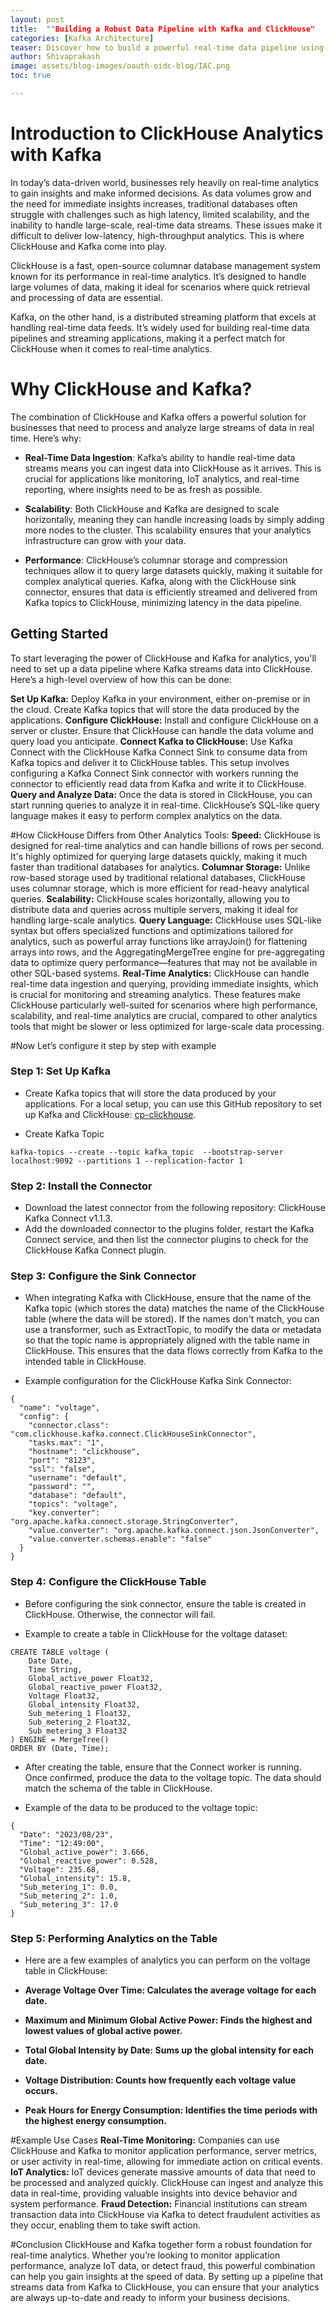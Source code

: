 ```yaml
---
layout: post
title:  ""Building a Robust Data Pipeline with Kafka and ClickHouse"
categories: [Kafka Architecture]
teaser: Discover how to build a powerful real-time data pipeline using Kafka and ClickHouse. This blog guides you through setting up a system that streams and analyzes data instantly, ensuring your insights are always up-to-date. Perfect for applications like monitoring, IoT analytics, and fraud detection, this combination of technologies will take your data processing to the next level.
author: Shivaprakash
image: assets/blog-images/oauth-oidc-blog/IAC.png
toc: true

---
```


# Introduction to ClickHouse Analytics with Kafka

In today’s data-driven world, businesses rely heavily on real-time analytics to gain insights and make informed decisions. As data volumes grow and the need for immediate insights increases, traditional databases often struggle with challenges such as high latency, limited scalability, and the inability to handle large-scale, real-time data streams. These issues make it difficult to deliver low-latency, high-throughput analytics. This is where ClickHouse and Kafka come into play.

ClickHouse is a fast, open-source columnar database management system known for its performance in real-time analytics. It’s designed to handle large volumes of data, making it ideal for scenarios where quick retrieval and processing of data are essential.

Kafka, on the other hand, is a distributed streaming platform that excels at handling real-time data feeds. It’s widely used for building real-time data pipelines and streaming applications, making it a perfect match for ClickHouse when it comes to real-time analytics.

# Why ClickHouse and Kafka?

The combination of ClickHouse and Kafka offers a powerful solution for businesses that need to process and analyze large streams of data in real time. Here’s why:

- **Real-Time Data Ingestion**: Kafka’s ability to handle real-time data streams means you can ingest data into ClickHouse as it arrives. This is crucial for applications like monitoring, IoT analytics, and real-time reporting, where insights need to be as fresh as possible.

- **Scalability**: Both ClickHouse and Kafka are designed to scale horizontally, meaning they can handle increasing loads by simply adding more nodes to the cluster. This scalability ensures that your analytics infrastructure can grow with your data.

- **Performance**: ClickHouse’s columnar storage and compression techniques allow it to query large datasets quickly, making it suitable for complex analytical queries. Kafka, along with the ClickHouse sink connector, ensures that data is efficiently streamed and delivered from Kafka topics to ClickHouse, minimizing latency in the data pipeline.

## Getting Started

To start leveraging the power of ClickHouse and Kafka for analytics, you'll need to set up a data pipeline where Kafka streams data into ClickHouse. Here’s a high-level overview of how this can be done:

**Set Up Kafka:** Deploy Kafka in your environment, either on-premise or in the cloud. Create Kafka topics that will store the data produced by the applications.
**Configure ClickHouse:** Install and configure ClickHouse on a server or cluster. Ensure that ClickHouse can handle the data volume and query load you anticipate.
**Connect Kafka to ClickHouse:** Use Kafka Connect with the ClickHouse Kafka Connect Sink to consume data from Kafka topics and deliver it to ClickHouse tables. This setup involves configuring a Kafka Connect Sink connector with workers running the connector to efficiently read data from Kafka and write it to ClickHouse.
**Query and Analyze Data:** Once the data is stored in ClickHouse, you can start running queries to analyze it in real-time. ClickHouse’s SQL-like query language makes it easy to perform complex analytics on the data.



#How ClickHouse Differs from Other Analytics Tools:
**Speed:** ClickHouse is designed for real-time analytics and can handle billions of rows per second. It's highly optimized for querying large datasets quickly, making it much faster than traditional databases for analytics.
**Columnar Storage:** Unlike row-based storage used by traditional relational databases, ClickHouse uses columnar storage, which is more efficient for read-heavy analytical queries.
**Scalability:** ClickHouse scales horizontally, allowing you to distribute data and queries across multiple servers, making it ideal for handling large-scale analytics.
**Query Language:** ClickHouse uses SQL-like syntax but offers specialized functions and optimizations tailored for analytics, such as powerful array functions like arrayJoin() for flattening arrays into rows, and the AggregatingMergeTree engine for pre-aggregating data to optimize query performance—features that may not be available in other SQL-based systems.
**Real-Time Analytics:** ClickHouse can handle real-time data ingestion and querying, providing immediate insights, which is crucial for monitoring and streaming analytics.
These features make ClickHouse particularly well-suited for scenarios where high performance, scalability, and real-time analytics are crucial, compared to other analytics tools that might be slower or less optimized for large-scale data processing.

#Now Let’s configure it step by step with example

### Step 1: Set Up Kafka

- Create Kafka topics that will store the data produced by your applications. For a local setup, you can use this GitHub repository to set up Kafka and ClickHouse: [cp-clickhouse](https://github.com/Platformatory/cp-clickhouse).

- Create Kafka Topic
```
kafka-topics --create --topic kafka_topic  --bootstrap-server localhost:9092 --partitions 1 --replication-factor 1
```

### Step 2: Install the Connector
- Download the latest connector from the following repository: ClickHouse Kafka Connect v1.1.3.
- Add the downloaded connector to the plugins folder, restart the Kafka Connect service, and then list the connector plugins to check for the ClickHouse Kafka Connect plugin.

### Step 3: Configure the Sink Connector
- When integrating Kafka with ClickHouse, ensure that the name of the Kafka topic (which stores the data) matches the name of the ClickHouse table (where the data will be stored). If the names don't match, you can use a transformer, such as ExtractTopic, to modify the data or metadata so that the topic name is appropriately aligned with the table name in ClickHouse. This ensures that the data flows correctly from Kafka to the intended table in ClickHouse.

- Example configuration for the ClickHouse Kafka Sink Connector:
```
{
  "name": "voltage",
  "config": {
    "connector.class": "com.clickhouse.kafka.connect.ClickHouseSinkConnector",
    "tasks.max": "1",
    "hostname": "clickhouse",
    "port": "8123",
    "ssl": "false",
    "username": "default",
    "password": "",
    "database": "default",
    "topics": "voltage",
    "key.converter": "org.apache.kafka.connect.storage.StringConverter",
    "value.converter": "org.apache.kafka.connect.json.JsonConverter",
    "value.converter.schemas.enable": "false"
  }
}

```

### Step 4: Configure the ClickHouse Table
- Before configuring the sink connector, ensure the table is created in ClickHouse. Otherwise, the connector will fail.

- Example to create a table in ClickHouse for the voltage dataset:
```
CREATE TABLE voltage (
    Date Date,
    Time String,
    Global_active_power Float32,
    Global_reactive_power Float32,
    Voltage Float32,
    Global_intensity Float32,
    Sub_metering_1 Float32,
    Sub_metering_2 Float32,
    Sub_metering_3 Float32
) ENGINE = MergeTree()
ORDER BY (Date, Time);
```
- After creating the table, ensure that the Connect worker is running. Once confirmed, produce the data to the voltage topic. The data should match the schema of the table in ClickHouse.

- Example of the data to be produced to the voltage topic:
```
{
  "Date": "2023/08/23",
  "Time": "12:49:00",
  "Global_active_power": 3.666,
  "Global_reactive_power": 0.528,
  "Voltage": 235.68,
  "Global_intensity": 15.8,
  "Sub_metering_1": 0.0,
  "Sub_metering_2": 1.0,
  "Sub_metering_3": 17.0
}

```

### Step 5: Performing Analytics on the Table
- Here are a few examples of analytics you can perform on the voltage table in ClickHouse:

- **Average Voltage Over Time: Calculates the average voltage for each date.**
- **Maximum and Minimum Global Active Power: Finds the highest and lowest values of global active power.**
- **Total Global Intensity by Date: Sums up the global intensity for each date.**
- **Voltage Distribution: Counts how frequently each voltage value occurs.**
- **Peak Hours for Energy Consumption: Identifies the time periods with the highest energy consumption.**

#Example Use Cases
**Real-Time Monitoring:** Companies can use ClickHouse and Kafka to monitor application performance, server metrics, or user activity in real-time, allowing for immediate action on critical events.
**IoT Analytics:** IoT devices generate massive amounts of data that need to be processed and analyzed quickly. ClickHouse can ingest and analyze this data in real-time, providing valuable insights into device behavior and system performance.
**Fraud Detection:** Financial institutions can stream transaction data into ClickHouse via Kafka to detect fraudulent activities as they occur, enabling them to take swift action.

#Conclusion
ClickHouse and Kafka together form a robust foundation for real-time analytics. Whether you’re looking to monitor application performance, analyze IoT data, or detect fraud, this powerful combination can help you gain insights at the speed of data. By setting up a pipeline that streams data from Kafka to ClickHouse, you can ensure that your analytics are always up-to-date and ready to inform your business decisions.
